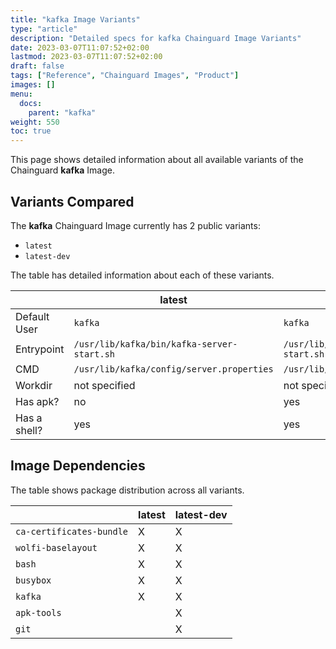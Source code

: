 ```yaml
---
title: "kafka Image Variants"
type: "article"
description: "Detailed specs for kafka Chainguard Image Variants"
date: 2023-03-07T11:07:52+02:00
lastmod: 2023-03-07T11:07:52+02:00
draft: false
tags: ["Reference", "Chainguard Images", "Product"]
images: []
menu:
  docs:
    parent: "kafka"
weight: 550
toc: true
---
```


This page shows detailed information about all available variants of the Chainguard **kafka** Image.

## Variants Compared
The **kafka** Chainguard Image currently has 2 public variants: 

- `latest`
- `latest-dev`

The table has detailed information about each of these variants.

|              | latest                                     | latest-dev                                 |
|--------------|--------------------------------------------|--------------------------------------------|
| Default User | `kafka`                                    | `kafka`                                    |
| Entrypoint   | `/usr/lib/kafka/bin/kafka-server-start.sh` | `/usr/lib/kafka/bin/kafka-server-start.sh` |
| CMD          | `/usr/lib/kafka/config/server.properties`  | `/usr/lib/kafka/config/server.properties`  |
| Workdir      | not specified                              | not specified                              |
| Has apk?     | no                                         | yes                                        |
| Has a shell? | yes                                        | yes                                        |

## Image Dependencies
The table shows package distribution across all variants.

|                          | latest | latest-dev |
|--------------------------|--------|------------|
| `ca-certificates-bundle` | X      | X          |
| `wolfi-baselayout`       | X      | X          |
| `bash`                   | X      | X          |
| `busybox`                | X      | X          |
| `kafka`                  | X      | X          |
| `apk-tools`              |        | X          |
| `git`                    |        | X          |
